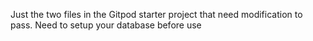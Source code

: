 Just the two files in the Gitpod starter project that need modification to pass.
Need to setup your database before use
